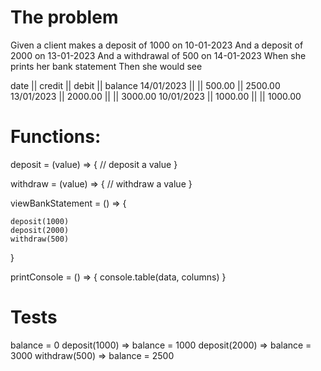 # The problem

Given a client makes a deposit of 1000 on 10-01-2023
And a deposit of 2000 on 13-01-2023
And a withdrawal of 500 on 14-01-2023
When she prints her bank statement
Then she would see

date       || credit  || debit  || balance
14/01/2023 ||         || 500.00 || 2500.00
13/01/2023 || 2000.00 ||        || 3000.00
10/01/2023 || 1000.00 ||        || 1000.00


# Functions: 

deposit = (value) => {
    // deposit a value
}


withdraw = (value) => {
    // withdraw a value
}

viewBankStatement = () => {

    deposit(1000)
    deposit(2000)
    withdraw(500)

}

printConsole = () => {
    console.table(data, columns)
}

# Tests
balance = 0
deposit(1000) => balance = 1000
deposit(2000) => balance = 3000
withdraw(500) => balance = 2500